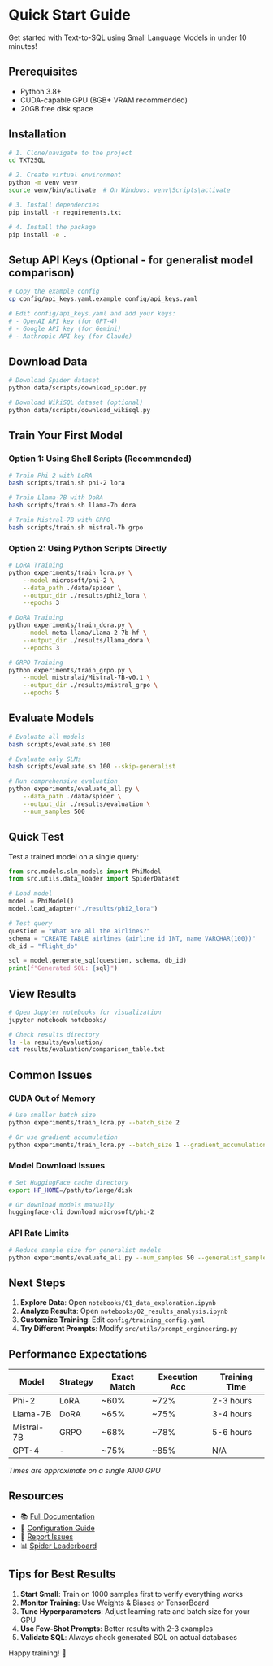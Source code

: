 # Quick Start Guide

Get started with Text-to-SQL using Small Language Models in under 10 minutes!

## Prerequisites

- Python 3.8+
- CUDA-capable GPU (8GB+ VRAM recommended)
- 20GB free disk space

## Installation

```bash
# 1. Clone/navigate to the project
cd TXT2SQL

# 2. Create virtual environment
python -m venv venv
source venv/bin/activate  # On Windows: venv\Scripts\activate

# 3. Install dependencies
pip install -r requirements.txt

# 4. Install the package
pip install -e .
```

## Setup API Keys (Optional - for generalist model comparison)

```bash
# Copy the example config
cp config/api_keys.yaml.example config/api_keys.yaml

# Edit config/api_keys.yaml and add your keys:
# - OpenAI API key (for GPT-4)
# - Google API key (for Gemini)
# - Anthropic API key (for Claude)
```

## Download Data

```bash
# Download Spider dataset
python data/scripts/download_spider.py

# Download WikiSQL dataset (optional)
python data/scripts/download_wikisql.py
```

## Train Your First Model

### Option 1: Using Shell Scripts (Recommended)

```bash
# Train Phi-2 with LoRA
bash scripts/train.sh phi-2 lora

# Train Llama-7B with DoRA
bash scripts/train.sh llama-7b dora

# Train Mistral-7B with GRPO
bash scripts/train.sh mistral-7b grpo
```

### Option 2: Using Python Scripts Directly

```bash
# LoRA Training
python experiments/train_lora.py \
    --model microsoft/phi-2 \
    --data_path ./data/spider \
    --output_dir ./results/phi2_lora \
    --epochs 3

# DoRA Training
python experiments/train_dora.py \
    --model meta-llama/Llama-2-7b-hf \
    --output_dir ./results/llama_dora \
    --epochs 3

# GRPO Training
python experiments/train_grpo.py \
    --model mistralai/Mistral-7B-v0.1 \
    --output_dir ./results/mistral_grpo \
    --epochs 5
```

## Evaluate Models

```bash
# Evaluate all models
bash scripts/evaluate.sh 100

# Evaluate only SLMs
bash scripts/evaluate.sh 100 --skip-generalist

# Run comprehensive evaluation
python experiments/evaluate_all.py \
    --data_path ./data/spider \
    --output_dir ./results/evaluation \
    --num_samples 500
```

## Quick Test

Test a trained model on a single query:

```python
from src.models.slm_models import PhiModel
from src.utils.data_loader import SpiderDataset

# Load model
model = PhiModel()
model.load_adapter("./results/phi2_lora")

# Test query
question = "What are all the airlines?"
schema = "CREATE TABLE airlines (airline_id INT, name VARCHAR(100))"
db_id = "flight_db"

sql = model.generate_sql(question, schema, db_id)
print(f"Generated SQL: {sql}")
```

## View Results

```bash
# Open Jupyter notebooks for visualization
jupyter notebook notebooks/

# Check results directory
ls -la results/evaluation/
cat results/evaluation/comparison_table.txt
```

## Common Issues

### CUDA Out of Memory
```bash
# Use smaller batch size
python experiments/train_lora.py --batch_size 2

# Or use gradient accumulation
python experiments/train_lora.py --batch_size 1 --gradient_accumulation_steps 8
```

### Model Download Issues
```bash
# Set HuggingFace cache directory
export HF_HOME=/path/to/large/disk

# Or download models manually
huggingface-cli download microsoft/phi-2
```

### API Rate Limits
```bash
# Reduce sample size for generalist models
python experiments/evaluate_all.py --num_samples 50 --generalist_samples 20
```

## Next Steps

1. **Explore Data**: Open `notebooks/01_data_exploration.ipynb`
2. **Analyze Results**: Open `notebooks/02_results_analysis.ipynb`
3. **Customize Training**: Edit `config/training_config.yaml`
4. **Try Different Prompts**: Modify `src/utils/prompt_engineering.py`

## Performance Expectations

| Model | Strategy | Exact Match | Execution Acc | Training Time |
|-------|----------|-------------|---------------|---------------|
| Phi-2 | LoRA | ~60% | ~72% | 2-3 hours |
| Llama-7B | DoRA | ~65% | ~75% | 3-4 hours |
| Mistral-7B | GRPO | ~68% | ~78% | 5-6 hours |
| GPT-4 | - | ~75% | ~85% | N/A |

*Times are approximate on a single A100 GPU*

## Resources

- 📚 [Full Documentation](README.md)
- 🔧 [Configuration Guide](config/README.md)
- 💬 [Report Issues](https://github.com/SaniyaGapchup/txt2sql/issues)
- 📊 [Spider Leaderboard](https://yale-lily.github.io/spider)

## Tips for Best Results

1. **Start Small**: Train on 1000 samples first to verify everything works
2. **Monitor Training**: Use Weights & Biases or TensorBoard
3. **Tune Hyperparameters**: Adjust learning rate and batch size for your GPU
4. **Use Few-Shot Prompts**: Better results with 2-3 examples
5. **Validate SQL**: Always check generated SQL on actual databases

Happy training! 🚀
